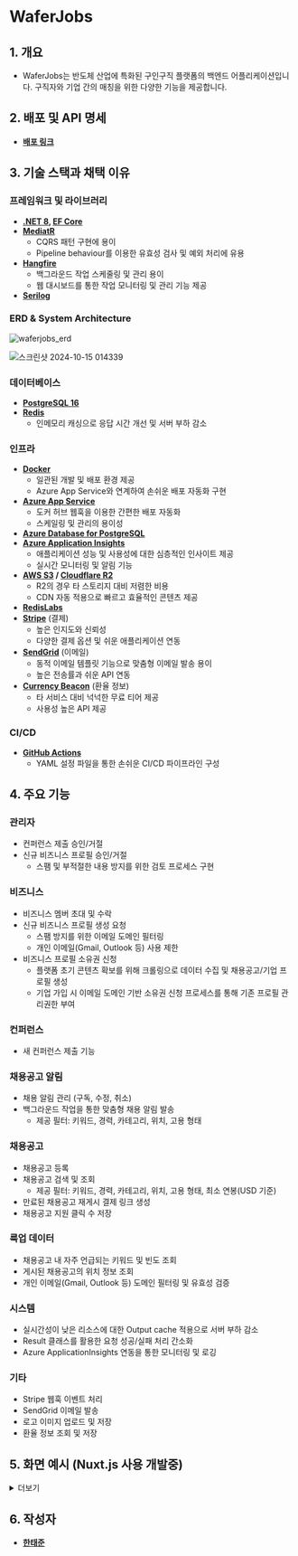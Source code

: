 # WaferJobs

## 1. 개요
- WaferJobs는 반도체 산업에 특화된 구인구직 플랫폼의 백엔드 어플리케이션입니다. 구직자와 기업 간의 매칭을 위한 다양한 기능을 제공합니다.

## 2. 배포 및 API 명세
- **[배포 링크](https://waferjobs-g2efemcdb9eff9ds.eastus2-01.azurewebsites.net/swagger/index.html)**

## 3. 기술 스택과 채택 이유

### 프레임워크 및 라이브러리
- **[.NET 8](https://dotnet.microsoft.com/en-us/download/dotnet/8.0), [EF Core](https://docs.microsoft.com/en-us/ef/core/)**
- **[MediatR](https://github.com/jbogard/MediatR)**
  - CQRS 패턴 구현에 용이
  - Pipeline behaviour를 이용한 유효성 검사 및 예외 처리에 유용
- **[Hangfire](https://www.hangfire.io/)**
  - 백그라운드 작업 스케줄링 및 관리 용이
  - 웹 대시보드를 통한 작업 모니터링 및 관리 기능 제공
- **[Serilog](https://serilog.net/)**

### ERD & System Architecture


![waferjobs_erd](https://github.com/user-attachments/assets/6a0b9e90-b3bb-4ad7-a250-eb87901d5137)


![스크린샷 2024-10-15 014339](https://github.com/user-attachments/assets/6abc94c4-88bf-44af-916c-fdee6e396c1f)



### 데이터베이스
- **[PostgreSQL 16](https://www.postgresql.org/)**
- **[Redis](https://redis.io/)**
  - 인메모리 캐싱으로 응답 시간 개선 및 서버 부하 감소

### 인프라
- **[Docker](https://www.docker.com/)**
  - 일관된 개발 및 배포 환경 제공
  - Azure App Service와 연계하여 손쉬운 배포 자동화 구현
- **[Azure App Service](https://azure.microsoft.com/en-us/services/app-service/)**
  - 도커 허브 웹훅을 이용한 간편한 배포 자동화
  - 스케일링 및 관리의 용이성
- **[Azure Database for PostgreSQL](https://azure.microsoft.com/en-us/services/postgresql/)**
- **[Azure Application Insights](https://docs.microsoft.com/en-us/azure/azure-monitor/app/app-insights-overview)**
  - 애플리케이션 성능 및 사용성에 대한 심층적인 인사이트 제공
  - 실시간 모니터링 및 알림 기능
- **[AWS S3](https://aws.amazon.com/s3/) / [Cloudflare R2](https://www.cloudflare.com/products/r2/)**
  - R2의 경우 타 스토리지 대비 저렴한 비용
  - CDN 자동 적용으로 빠르고 효율적인 콘텐츠 제공
- **[RedisLabs](https://redislabs.com/)**
- **[Stripe](https://stripe.com/)** (결제)
  - 높은 인지도와 신뢰성
  - 다양한 결제 옵션 및 쉬운 애플리케이션 연동
- **[SendGrid](https://sendgrid.com/)** (이메일)
  - 동적 이메일 템플릿 기능으로 맞춤형 이메일 발송 용이
  - 높은 전송률과 쉬운 API 연동
- **[Currency Beacon](https://currencybeacon.com/)** (환율 정보)
  - 타 서비스 대비 넉넉한 무료 티어 제공
  - 사용성 높은 API 제공

### CI/CD
- **[GitHub Actions](https://github.com/features/actions)**
  - YAML 설정 파일을 통한 손쉬운 CI/CD 파이프라인 구성


## 4. 주요 기능

### 관리자
- 컨퍼런스 제출 승인/거절
- 신규 비즈니스 프로필 승인/거절
  - 스팸 및 부적절한 내용 방지를 위한 검토 프로세스 구현

### 비즈니스

- 비즈니스 멤버 초대 및 수락
- 신규 비즈니스 프로필 생성 요청
  - 스팸 방지를 위한 이메일 도메인 필터링
  - 개인 이메일(Gmail, Outlook 등) 사용 제한
- 비즈니스 프로필 소유권 신청
  - 플랫폼 초기 콘텐츠 확보를 위해 크롤링으로 데이터 수집 및 채용공고/기업 프로필 생성
  - 기업 가입 시 이메일 도메인 기반 소유권 신청 프로세스를 통해 기존 프로필 관리권한 부여
### 컨퍼런스
- 새 컨퍼런스 제출 기능

### 채용공고 알림
- 채용 알림 관리 (구독, 수정, 취소)
- 백그라운드 작업을 통한 맞춤형 채용 알림 발송
  - 제공 필터: 키워드, 경력, 카테고리, 위치, 고용 형태

### 채용공고
- 채용공고 등록
- 채용공고 검색 및 조회
  - 제공 필터: 키워드, 경력, 카테고리, 위치, 고용 형태, 최소 연봉(USD 기준)
- 만료된 채용공고 재게시 결제 링크 생성
- 채용공고 지원 클릭 수 저장

### 룩업 데이터
- 채용공고 내 자주 언급되는 키워드 및 빈도 조회
- 게시된 채용공고의 위치 정보 조회
- 개인 이메일(Gmail, Outlook 등) 도메인 필터링 및 유효성 검증

### 시스템
- 실시간성이 낮은 리소스에 대한 Output cache 적용으로 서버 부하 감소
- Result 클래스를 활용한 요청 성공/실패 처리 간소화
- Azure ApplicationInsights 연동을 통한 모니터링 및 로깅

### 기타
- Stripe 웹훅 이벤트 처리
- SendGrid 이메일 발송
- 로고 이미지 업로드 및 저장
- 환율 정보 조회 및 저장

## 5. 화면 예시 (Nuxt.js 사용 개발중)
<details>
<summary>더보기</summary>

### 로그인
![스크린샷 2024-10-15 230305](https://github.com/user-attachments/assets/d44c872f-57c4-4874-a01b-21d409dcfc70)

### 회원가입
![스크린샷 2024-10-15 230251](https://github.com/user-attachments/assets/ffb281c3-3db0-4ae6-b375-4b417659fee6)

### 비즈니스 프로필 생성
![스크린샷 2024-10-15 224528](https://github.com/user-attachments/assets/9725488f-7c32-46d0-9243-7082a58a74f2)
![스크린샷 2024-10-15 224157](https://github.com/user-attachments/assets/974e2f8c-d291-4e96-9198-0d93f1b1b45d)

### 비즈니스 프로필 소유권 신청
![스크린샷 2024-10-15 224228](https://github.com/user-attachments/assets/b0353b6c-e2b8-4f6f-9bf3-df61a1468e9b)

### 채용공고 검색
![스크린샷 2024-10-15 225206](https://github.com/user-attachments/assets/f47b4d12-6fc6-4dbf-9384-19615cf0533a)
![스크린샷 2024-10-15 225348](https://github.com/user-attachments/assets/d0e4184e-639e-49c7-a6c8-cd67f3a4e7ea)

### 채용공고 등록
![스크린샷 2024-10-15 224620](https://github.com/user-attachments/assets/52e51a32-35d2-424e-ac61-0d2a7db32406)

### 채용공고 상세
![스크린샷 2024-10-15 232132](https://github.com/user-attachments/assets/bb9a4208-7ff6-469e-bbd0-e7dee264f2f0)

### 컨퍼런스 조회
![스크린샷 2024-10-15 230124](https://github.com/user-attachments/assets/dfd4a238-0d28-4a98-b06a-26c638409526)

### 컨퍼런스 제출
![스크린샷 2024-10-15 232155](https://github.com/user-attachments/assets/65fc6abd-857f-408f-9d3e-b344f24b3c0d)

</details>

## 6. 작성자
- **[한태준](https://github.com/hoaturi)**

